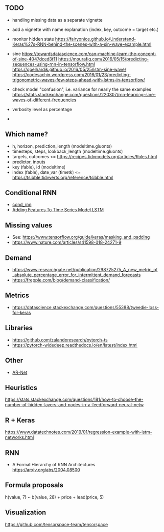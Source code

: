 ## TODO

* handling missing data as a separate vignette
* add a vignette with name explanation (index, key, outcome = target etc.)
* monitor hidden state
https://fairyonice.github.io/Understand-Keras%27s-RNN-behind-the-scenes-with-a-sin-wave-example.html
* sine
https://towardsdatascience.com/can-machine-learn-the-concept-of-sine-4047dced3f11
https://mourafiq.com/2016/05/15/predicting-sequences-using-rnn-in-tensorflow.html
https://goelhardik.github.io/2016/05/25/lstm-sine-wave/
https://codesachin.wordpress.com/2016/01/23/predicting-trigonometric-waves-few-steps-ahead-with-lstms-in-tensorflow/

* check model "confusion", i.e. variance for nearly the same examples
https://stats.stackexchange.com/questions/220307/rnn-learning-sine-waves-of-different-frequencies

* verbosity level as percentage
* 


## Which name?

* h, horizon, prediction_length (modeltime.gluonts)
* timesteps, steps, lookback_length (modeltime.gluonts)
* targets, outcomes <= https://recipes.tidymodels.org/articles/Roles.html
* predictor, inputs
* key (fable), id (modeltime)
* index (fable), date_var (timetk) <= https://tsibble.tidyverts.org/reference/tsibble.html

## Conditional RNN 
* [cond_rnn](https://github.com/philipperemy/cond_rnn)
* [Adding Features To Time Series Model LSTM](https://datascience.stackexchange.com/questions/17099/adding-features-to-time-series-model-lstm/17139#17139)

## Missing values
* See: https://www.tensorflow.org/guide/keras/masking_and_padding
* https://www.nature.com/articles/s41598-018-24271-9

## Demand
* https://www.researchgate.net/publication/298725275_A_new_metric_of_absolute_percentage_error_for_intermittent_demand_forecasts
* https://frepple.com/blog/demand-classification/

## Metrics
* https://datascience.stackexchange.com/questions/55388/tweedie-loss-for-keras

## Libraries
* https://github.com/zalandoresearch/pytorch-ts
* https://pytorch-widedeep.readthedocs.io/en/latest/index.html

## Other
* [AR-Net](https://arxiv.org/pdf/1911.12436.pdf)

## Heuristics
https://stats.stackexchange.com/questions/181/how-to-choose-the-number-of-hidden-layers-and-nodes-in-a-feedforward-neural-netw


## R + Keras
https://www.datatechnotes.com/2019/01/regression-example-with-lstm-networks.html


## RNN
* A Formal Hierarchy of RNN Architectures
https://arxiv.org/abs/2004.08500


## Formula proposals

h(value, 7) ~ b(value, 28) + price + lead(price, 5) 

## Visualization
https://github.com/tensorspace-team/tensorspace
